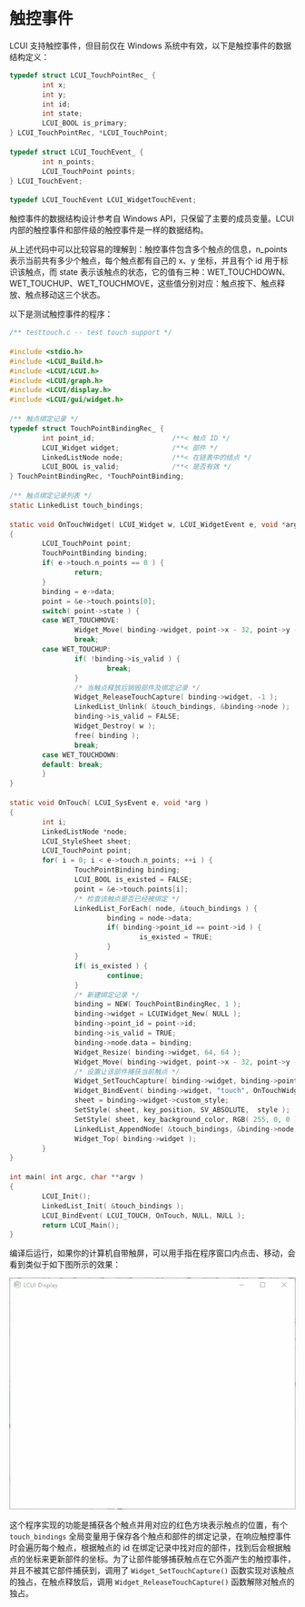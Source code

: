 # 触控事件

LCUI 支持触控事件，但目前仅在 Windows 系统中有效，以下是触控事件的数据结构定义：

```c
typedef struct LCUI_TouchPointRec_ {
        int x;
        int y;
        int id;
        int state;
        LCUI_BOOL is_primary;
} LCUI_TouchPointRec, *LCUI_TouchPoint;

typedef struct LCUI_TouchEvent_ {
        int n_points;
        LCUI_TouchPoint points;
} LCUI_TouchEvent;

typedef LCUI_TouchEvent LCUI_WidgetTouchEvent;
```

触控事件的数据结构设计参考自 Windows API，只保留了主要的成员变量。LCUI 内部的触控事件和部件级的触控事件是一样的数据结构。

从上述代码中可以比较容易的理解到：触控事件包含多个触点的信息，n\_points 表示当前共有多少个触点，每个触点都有自己的 x、y 坐标，并且有个 id 用于标识该触点，而 state 表示该触点的状态，它的值有三种：WET\_TOUCHDOWN、WET\_TOUCHUP、WET\_TOUCHMOVE，这些值分别对应：触点按下、触点释放、触点移动这三个状态。

以下是测试触控事件的程序：

```c
/** testtouch.c -- test touch support */

#include <stdio.h>
#include <LCUI_Build.h>
#include <LCUI/LCUI.h>
#include <LCUI/graph.h>
#include <LCUI/display.h>
#include <LCUI/gui/widget.h>

/** 触点绑定记录 */
typedef struct TouchPointBindingRec_ {
        int point_id;                   /**< 触点 ID */
        LCUI_Widget widget;             /**< 部件 */
        LinkedListNode node;            /**< 在链表中的结点 */
        LCUI_BOOL is_valid;             /**< 是否有效 */
} TouchPointBindingRec, *TouchPointBinding;

/** 触点绑定记录列表 */
static LinkedList touch_bindings;

static void OnTouchWidget( LCUI_Widget w, LCUI_WidgetEvent e, void *arg )
{
        LCUI_TouchPoint point;
        TouchPointBinding binding;
        if( e->touch.n_points == 0 ) {
                return;
        }
        binding = e->data;
        point = &e->touch.points[0];
        switch( point->state ) {
        case WET_TOUCHMOVE:
                Widget_Move( binding->widget, point->x - 32, point->y - 32 );
                break;
        case WET_TOUCHUP:
                if( !binding->is_valid ) {
                        break;
                }
                /* 当触点释放后销毁部件及绑定记录 */
                Widget_ReleaseTouchCapture( binding->widget, -1 );
                LinkedList_Unlink( &touch_bindings, &binding->node );
                binding->is_valid = FALSE;
                Widget_Destroy( w );
                free( binding );
                break;
        case WET_TOUCHDOWN:
        default: break;
        }
}

static void OnTouch( LCUI_SysEvent e, void *arg )
{
        int i;
        LinkedListNode *node;
        LCUI_StyleSheet sheet;
        LCUI_TouchPoint point;
        for( i = 0; i < e->touch.n_points; ++i ) {
                TouchPointBinding binding;
                LCUI_BOOL is_existed = FALSE;
                point = &e->touch.points[i];
                /* 检查该触点是否已经被绑定 */
                LinkedList_ForEach( node, &touch_bindings ) {
                        binding = node->data;
                        if( binding->point_id == point->id ) {
                                is_existed = TRUE;
                        }
                }
                if( is_existed ) {
                        continue;
                }
                /* 新建绑定记录 */
                binding = NEW( TouchPointBindingRec, 1 );
                binding->widget = LCUIWidget_New( NULL );
                binding->point_id = point->id;
                binding->is_valid = TRUE;
                binding->node.data = binding;
                Widget_Resize( binding->widget, 64, 64 );
                Widget_Move( binding->widget, point->x - 32, point->y - 32 );
                /* 设置让该部件捕获当前触点 */
                Widget_SetTouchCapture( binding->widget, binding->point_id );
                Widget_BindEvent( binding->widget, "touch", OnTouchWidget, binding, NULL );
                sheet = binding->widget->custom_style;
                SetStyle( sheet, key_position, SV_ABSOLUTE,  style );
                SetStyle( sheet, key_background_color, RGB( 255, 0, 0 ), color );
                LinkedList_AppendNode( &touch_bindings, &binding->node );
                Widget_Top( binding->widget );
        }
}

int main( int argc, char **argv )
{
        LCUI_Init();
        LinkedList_Init( &touch_bindings );
        LCUI_BindEvent( LCUI_TOUCH, OnTouch, NULL, NULL );
        return LCUI_Main();
}
```

编译后运行，如果你的计算机自带触屏，可以用手指在程序窗口内点击、移动，会看到类似于如下图所示的效果：

![&#x8FD0;&#x884C;&#x6548;&#x679C;](../../.gitbook/assets/gui_events_touch.gif)

这个程序实现的功能是捕获各个触点并用对应的红色方块表示触点的位置，有个 `touch_bindings` 全局变量用于保存各个触点和部件的绑定记录，在响应触控事件时会遍历每个触点，根据触点的 id 在绑定记录中找对应的部件，找到后会根据触点的坐标来更新部件的坐标。为了让部件能够捕获触点在它外面产生的触控事件，并且不被其它部件捕获到，调用了 `Widget_SetTouchCapture()` 函数实现对该触点的独占，在触点释放后，调用 `Widget_ReleaseTouchCapture()` 函数解除对触点的独占。


